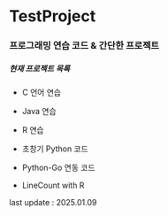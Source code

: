 # TestProject

### 프로그래밍 연습 코드 & 간단한 프로젝트

##### 현재 프로젝트 목록

- C 언어 연습

- Java 연습

- R 연습

- 초창기 Python 코드

- Python-Go 연동 코드

- LineCount with R

last update : 2025.01.09
